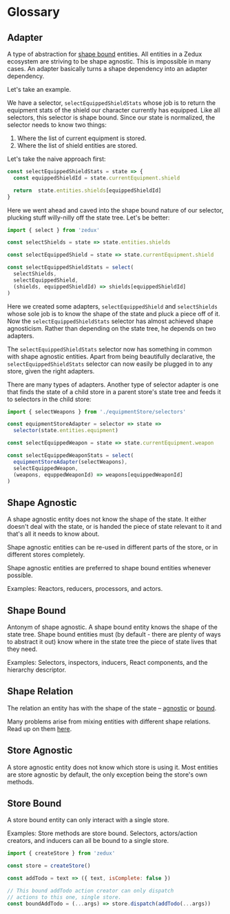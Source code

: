 # Glossary

## Adapter

A type of abstraction for [shape bound](#shape-bound) entities. All entities in a Zedux ecosystem are striving to be shape agnostic. This is impossible in many cases. An adapter basically turns a shape dependency into an adapter dependency.

Let's take an example.

We have a selector, `selectEquippedShieldStats` whose job is to return the equipment stats of the shield our character currently has equipped. Like all selectors, this selector is shape bound. Since our state is normalized, the selector needs to know two things:

1. Where the list of current equipment is stored.
2. Where the list of shield entities are stored.

Let's take the naive approach first:

```javascript
const selectEquippedShieldStats = state => {
  const equippedShieldId = state.currentEquipment.shield

  return  state.entities.shields[equippedShieldId]
}
```

Here we went ahead and caved into the shape bound nature of our selector, plucking stuff willy-nilly off the state tree. Let's be better:

```javascript
import { select } from 'zedux'

const selectShields = state => state.entities.shields

const selectEquippedShield = state => state.currentEquipment.shield

const selectEquippedShieldStats = select(
  selectShields,
  selectEquippedShield,
  (shields, equippedShieldId) => shields[equippedShieldId]
)
```

Here we created some adapters, `selectEquippedShield` and `selectShields` whose sole job is to know the shape of the state and pluck a piece off of it. Now the `selectEquippedShieldStats` selector has almost achieved shape agnosticism. Rather than depending on the state tree, he depends on two adapters.

The `selectEquippedShieldStats` selector now has something in common with shape agnostic entities. Apart from being beautifully declarative, the `selectEquippedShieldStats` selector can now easily be plugged in to any store, given the right adapters.

There are many types of adapters. Another type of selector adapter is one that finds the state of a child store in a parent store's state tree and feeds it to selectors in the child store:

```javascript
import { selectWeapons } from './equipmentStore/selectors'

const equipmentStoreAdapter = selector => state =>
  selector(state.entities.equipment)

const selectEquippedWeapon = state => state.currentEquipment.weapon

const selectEquippedWeaponStats = select(
  equipmentStoreAdapter(selectWeapons),
  selectEquippedWeapon,
  (weapons, equppedWeaponId) => weapons[equippedWeaponId]
)
```

## Shape Agnostic

A shape agnostic entity does not know the shape of the state. It either doesn't deal with the state, or is handed the piece of state relevant to it and that's all it needs to know about.

Shape agnostic entities can be re-used in different parts of the store, or in different stores completely.

Shape agnostic entities are preferred to shape bound entities whenever possible.

Examples: Reactors, reducers, processors, and actors.

## Shape Bound

Antonym of shape agnostic. A shape bound entity knows the shape of the state tree. Shape bound entities must (by default - there are plenty of ways to abstract it out) know where in the state tree the piece of state lives that they need.

Examples: Selectors, inspectors, inducers, React components, and the hierarchy descriptor.

## Shape Relation

The relation an entity has with the shape of the state &ndash; [agnostic](#shape-agnostic) or [bound](#shape-bound).

Many problems arise from mixing entities with different shape relations. Read up on them [here](/docs/shapeRelationProblems.md).

## Store Agnostic

A store agnostic entity does not know which store is using it. Most entities are store agnostic by default, the only exception being the store's own methods.

## Store Bound

A store bound entity can only interact with a single store.

Examples: Store methods are store bound. Selectors, actors/action creators, and inducers can all be bound to a single store.

```javascript
import { createStore } from 'zedux'

const store = createStore()

const addTodo = text => ({ text, isComplete: false })

// This bound addTodo action creator can only dispatch
// actions to this one, single store.
const boundAddTodo = (...args) => store.dispatch(addTodo(...args))
```
